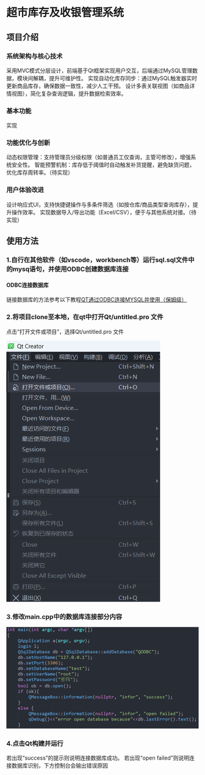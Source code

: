 # 超市库存及收银管理系统

## 项目介绍

### 系统架构与核心技术

采用MVC模式分层设计，前端基于Qt框架实现用户交互，后端通过MySQL管理数据，模块间解耦，提升可维护性。
实现自动化库存同步：通过MySQL触发器实时更新商品库存，确保数据一致性，减少人工干预。
设计多表关联视图（如商品详情视图），简化复杂查询逻辑，提升数据检索效率。

### 基本功能

实现

### 功能优化与创新

动态权限管理：支持管理员分级权限（如普通员工仅查询，主管可修改），增强系统安全性。
智能预警机制：库存低于阈值时自动触发补货提醒，避免缺货问题，优化库存周转率。（待实现）

### 用户体验改进

设计响应式UI，支持快捷键操作与多条件筛选（如按仓库/商品类型查询库存），提升操作效率。
实现数据导入/导出功能（Excel/CSV），便于与其他系统对接。（待实现）

## 使用方法

### 1.自行在其他软件（如vscode，workbench等）运行sql.sql文件中的mysq语句，并使用ODBC创建数据库连接

#### ODBC连接数据库

链接数据库的方法参考以下教程[QT通过ODBC连接MYSQL并使用（保姆级）](https://blog.csdn.net/qq_72583325/article/details/133967965)

### 2.将项目clone至本地，在qt中打开Qt/untitled.pro 文件

点击“打开文件或项目”，选择Qt/untitled.pro 文件

![](https://github.com/yangwangxingkong165/supermarket/raw/main/Qt/photo/13.png)

### 3.修改main.cpp中的数据库连接部分内容
![](https://github.com/yangwangxingkong165/supermarket/raw/main/Qt/photo/12.png)

### 4.点击Qt构建并运行
若出现“success”的提示则说明连接数据库成功。
若出现“open failed”则说明连接数据库识别，下方控制台会输出错误原因
